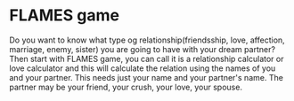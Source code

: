 # FLAMES game
Do you want to know what type og relationship(friendsship, love, affection, marriage, enemy, sister)
you are going to have with your dream partner? Then start with FLAMES game, you can call it is a 
relationship calculator or love calculator and this will calculate the relation using the names of you
and your partner. This needs just your name and your partner's name. The partner may be your friend, your crush, 
your love, your spouse.
